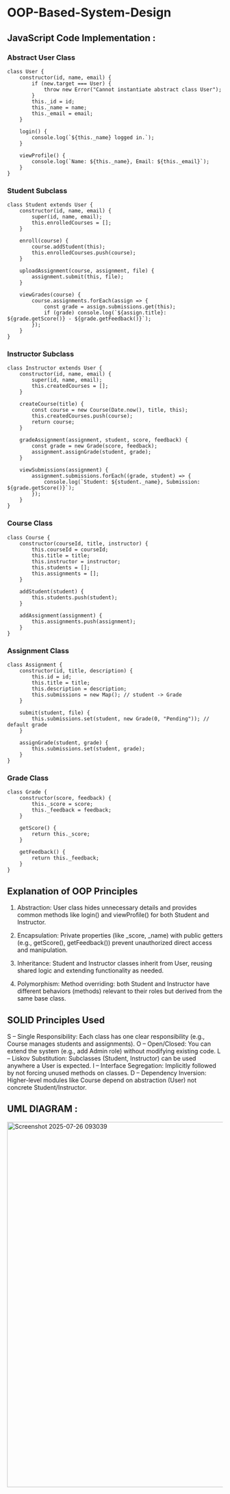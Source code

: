 # OOP-Based-System-Design
## JavaScript Code Implementation :
### Abstract User Class
```
class User {
    constructor(id, name, email) {
        if (new.target === User) {
            throw new Error("Cannot instantiate abstract class User");
        }
        this._id = id;
        this._name = name;
        this._email = email;
    }

    login() {
        console.log(`${this._name} logged in.`);
    }

    viewProfile() {
        console.log(`Name: ${this._name}, Email: ${this._email}`);
    }
}
```
### Student Subclass
```
class Student extends User {
    constructor(id, name, email) {
        super(id, name, email);
        this.enrolledCourses = [];
    }

    enroll(course) {
        course.addStudent(this);
        this.enrolledCourses.push(course);
    }

    uploadAssignment(course, assignment, file) {
        assignment.submit(this, file);
    }

    viewGrades(course) {
        course.assignments.forEach(assign => {
            const grade = assign.submissions.get(this);
            if (grade) console.log(`${assign.title}: ${grade.getScore()} - ${grade.getFeedback()}`);
        });
    }
}
```
### Instructor Subclass
```
class Instructor extends User {
    constructor(id, name, email) {
        super(id, name, email);
        this.createdCourses = [];
    }

    createCourse(title) {
        const course = new Course(Date.now(), title, this);
        this.createdCourses.push(course);
        return course;
    }

    gradeAssignment(assignment, student, score, feedback) {
        const grade = new Grade(score, feedback);
        assignment.assignGrade(student, grade);
    }

    viewSubmissions(assignment) {
        assignment.submissions.forEach((grade, student) => {
            console.log(`Student: ${student._name}, Submission: ${grade.getScore()}`);
        });
    }
}
```
### Course Class
```
class Course {
    constructor(courseId, title, instructor) {
        this.courseId = courseId;
        this.title = title;
        this.instructor = instructor;
        this.students = [];
        this.assignments = [];
    }

    addStudent(student) {
        this.students.push(student);
    }

    addAssignment(assignment) {
        this.assignments.push(assignment);
    }
}
```
### Assignment Class
```
class Assignment {
    constructor(id, title, description) {
        this.id = id;
        this.title = title;
        this.description = description;
        this.submissions = new Map(); // student -> Grade
    }

    submit(student, file) {
        this.submissions.set(student, new Grade(0, "Pending")); // default grade
    }

    assignGrade(student, grade) {
        this.submissions.set(student, grade);
    }
}
```
### Grade Class
```
class Grade {
    constructor(score, feedback) {
        this._score = score;
        this._feedback = feedback;
    }

    getScore() {
        return this._score;
    }

    getFeedback() {
        return this._feedback;
    }
}
```

## Explanation of OOP Principles
1. Abstraction:
User class hides unnecessary details and provides common methods like login() and viewProfile() for both Student and Instructor.

2. Encapsulation:
Private properties (like _score, _name) with public getters (e.g., getScore(), getFeedback()) prevent unauthorized direct access and manipulation.

3. Inheritance:
Student and Instructor classes inherit from User, reusing shared logic and extending functionality as needed.

4. Polymorphism:
Method overriding: both Student and Instructor have different behaviors (methods) relevant to their roles but derived from the same base class.

## SOLID Principles Used
S – Single Responsibility: Each class has one clear responsibility (e.g., Course manages students and assignments).
O – Open/Closed: You can extend the system (e.g., add Admin role) without modifying existing code.
L – Liskov Substitution: Subclasses (Student, Instructor) can be used anywhere a User is expected.
I – Interface Segregation: Implicitly followed by not forcing unused methods on classes.
D – Dependency Inversion: Higher-level modules like Course depend on abstraction (User) not concrete Student/Instructor.

## UML DIAGRAM :
<img width="927" height="853" alt="Screenshot 2025-07-26 093039" src="https://github.com/user-attachments/assets/263b3366-6eff-4455-95a8-8051cc6ff92f" />
